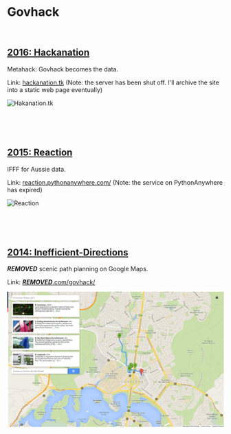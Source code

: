 Govhack
=======

<br />

## [2016: Hackanation](https://github.com/andrew-m-h/HackanationGovhack)

Metahack: Govhack becomes the data. 

Link: [hackanation.tk](http://hackanation.tk) (Note: the server has been shut off. I'll archive the site into a static web page eventually)

![Hakanation.tk](http://imgur.com/QYlTRow.png)

<br />
<br />
<br />

## [2015: Reaction](https://github.com/***REMOVED***/Govhack/tree/master/2015/reaction)

IFFF for Aussie data.

Link: [reaction.pythonanywhere.com/](http://reaction.pythonanywhere.com/) (Note: the service on PythonAnywhere has expired)

![Reaction](http://i.imgur.com/984tOqk.png "Reaction Screenshot")


<br />
<br />
<br />

## [2014: Inefficient-Directions](https://github.com/***REMOVED***/Govhack/tree/master/2014/Inefficient-Directions)

***REMOVED*** scenic path planning on Google Maps.

Link: [***REMOVED***.com/govhack/](http://***REMOVED***.com/govhack/)

<img src="2014/Inefficient-Directions/govhack.png"/>

